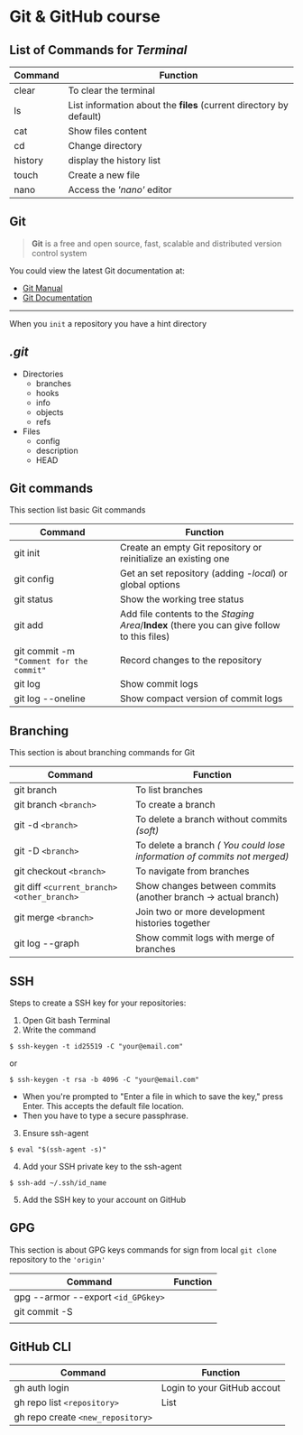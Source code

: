 # Git & GitHub course
## List of **Commands for _Terminal_**

|Command|Function|
|---|---|
|clear|To clear the terminal|
|ls|List information about the **files** (current directory by default)|
|cat |Show files content|
|cd|Change directory|
|history|display the history list|
|touch|Create a new file|
|nano|Access the _'nano'_ editor|

## Git 
> **Git** is a free and open source, fast, scalable and distributed version control system

You could view the latest Git documentation at:
* [Git Manual](https://git.github.io/htmldocs/git.html)
* [Git Documentation](https://git-scm.com/doc)

---
When you `init` a repository you have a hint directory 
## ___.git___
* Directories
    * branches
    * hooks
    * info
    * objects
    * refs
* Files
    * config
    * description
    * HEAD

## Git commands
This section list basic Git commands

|Command|Function|
|---|---|
|git init|Create an empty Git repository or reinitialize an existing one|
|git config|Get an set repository (adding *-local*) or global options|
|git status|Show the working tree status|
|git add|Add file contents to the _Staging Area_/**Index** (there you can give follow to this files)|
|git commit -m `"Comment for the commit"`|Record changes to the repository|
|git log|Show commit logs|
|git log --oneline|Show compact version of commit logs|

## Branching
This section is about branching commands for Git

|Command|Function|
|---|---|
|git branch|To list branches|
|git branch `<branch>`|To create a branch|
|git -d `<branch>`|To delete a branch without commits _(soft)_|
|git -D `<branch>`|To delete a branch _( You could lose information of commits not merged)_|
|git checkout `<branch>`|To navigate from branches|
|git diff `<current_branch> <other_branch>`|Show changes between commits (another branch -> actual branch)|
|git merge `<branch>`|Join two or more development histories together|
|git log --graph|Show commit logs with merge of branches|

## SSH

Steps to create a SSH key for your repositories:

1. Open Git bash Terminal
2. Write the command
```
$ ssh-keygen -t id25519 -C "your@email.com"
```
or 
```
$ ssh-keygen -t rsa -b 4096 -C "your@email.com"
```
- When you're prompted to "Enter a file in which to save the key," press Enter. This accepts the default file location.
- Then you have to type a secure passphrase.

3. Ensure ssh-agent
```
$ eval "$(ssh-agent -s)"
```
4. Add your SSH private key to the ssh-agent
```
$ ssh-add ~/.ssh/id_name
```
5. Add the SSH key to your account on GitHub

## GPG
This section is about GPG keys commands for sign from local `git clone` repository to the `'origin'`

|Command|Function|
|---|---|
|gpg --armor --export `<id_GPGkey>`||
|git commit -S||
|||

## GitHub CLI
|Command|Function|
|---|---|
|gh auth login|Login to your GitHub accout|
|gh repo list `<repository>`|List |
|gh repo create `<new_repository>`||
